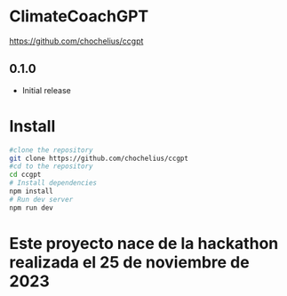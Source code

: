 # ClimateCoachGPT

https://github.com/chochelius/ccgpt

## 0.1.0

- Initial release

<!-- instructions to deploy -->

# Install

```bash
#clone the repository 
git clone https://github.com/chochelius/ccgpt
#cd to the repository
cd ccgpt
# Install dependencies
npm install
# Run dev server
npm run dev

```

# Este proyecto nace de la hackathon realizada el 25 de noviembre de 2023



